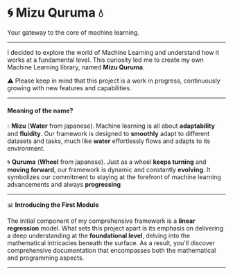 # 🌀 Mizu Quruma 💧

Your gateway to the core of machine learning.

---

I decided to explore the world of Machine Learning and understand how it works at a fundamental level. This curiosity led me to create my own Machine Learning library, named **Mizu Quruma**.

⚠️ Please keep in mind that this project is a work in progress, continuously growing with new features and capabilities.

---

#### Meaning of the name?

💧 **Mizu** (**Water** from japanese). Machine learning is all about **adaptability** and **fluidity**. Our framework is designed to **smoothly** adapt to different datasets and tasks, much like **water** effortlessly flows and adapts to its environment.

🌀 **Quruma** (**Wheel** from japanese). Just as a wheel **keeps turning** and **moving forward**, our framework is dynamic and constantly **evolving**. It symbolizes our commitment to staying at the forefront of machine learning advancements and always **progressing**

---

📊 **Introducing the First Module**

The initial component of my comprehensive framework is a **linear regression** model. What sets this project apart is its emphasis on delivering a deep understanding at the **foundational level**, delving into the mathematical intricacies beneath the surface. As a result, you'll discover comprehensive documentation that encompasses both the mathematical and programming aspects.

---

<!-- maintain the core message while using simpler language. -->
